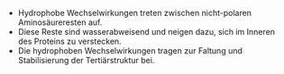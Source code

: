 - Hydrophobe Wechselwirkungen treten zwischen nicht-polaren Aminosäureresten auf.
- Diese Reste sind wasserabweisend und neigen dazu, sich im Inneren des Proteins zu verstecken.
- Die hydrophoben Wechselwirkungen tragen zur Faltung und Stabilisierung der Tertiärstruktur bei.